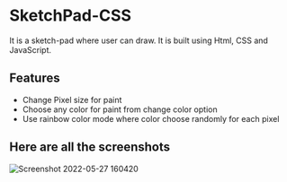 # SketchPad-CSS
It is a sketch-pad where user can draw. It is built using Html, CSS and JavaScript.

## Features
* Change Pixel size for paint
* Choose any color for paint from change color option
* Use rainbow color mode where color choose randomly for each pixel

Here are all the screenshots
--
![Screenshot 2022-05-27 160420](https://user-images.githubusercontent.com/63452683/170683566-666c8b20-38ab-4ce4-8f5f-55e57447a8c4.png)
